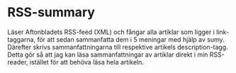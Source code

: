 # RSS-summary
Läser Aftonbladets RSS-feed (XML) och fångar alla artiklar som ligger i link-taggarna, för att sedan sammanfatta dem i 5 meningar med hjälp av sumy. Därefter skrivs sammanfattningarna till respektive artikels description-tagg. Detta gör så att jag kan läsa sammanfattningar av artiklar direkt i min RSS-reader, istället för att behöva läsa hela artikeln.
